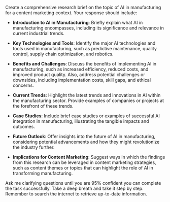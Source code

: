 Create a comprehensive research brief on the topic of AI in manufacturing for a content marketing context. Your response should include:

- **Introduction to AI in Manufacturing**: Briefly explain what AI in manufacturing encompasses, including its significance and relevance in current industrial trends.
  
- **Key Technologies and Tools**: Identify the major AI technologies and tools used in manufacturing, such as predictive maintenance, quality control, supply chain optimization, and robotics.
  
- **Benefits and Challenges**: Discuss the benefits of implementing AI in manufacturing, such as increased efficiency, reduced costs, and improved product quality. Also, address potential challenges or downsides, including implementation costs, skill gaps, and ethical concerns.
  
- **Current Trends**: Highlight the latest trends and innovations in AI within the manufacturing sector. Provide examples of companies or projects at the forefront of these trends.
  
- **Case Studies**: Include brief case studies or examples of successful AI integration in manufacturing, illustrating the tangible impacts and outcomes.
  
- **Future Outlook**: Offer insights into the future of AI in manufacturing, considering potential advancements and how they might revolutionize the industry further.
  
- **Implications for Content Marketing**: Suggest ways in which the findings from this research can be leveraged in content marketing strategies, such as content themes or topics that can highlight the role of AI in transforming manufacturing.

Ask me clarifying questions until you are 95% confident you can complete the task successfully. Take a deep breath and take it step by step. Remember to search the internet to retrieve up-to-date information.